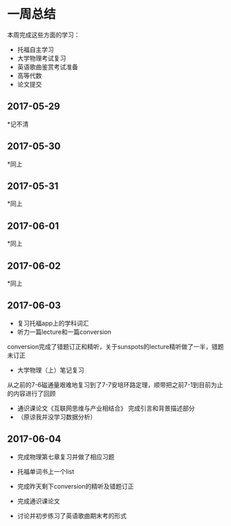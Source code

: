 # 一周总结
本周完成这些方面的学习：
* 托福自主学习
* 大学物理考试复习
* 英语歌曲鉴赏考试准备 
* 高等代数
* 论文提交
## 2017-05-29
*记不清
## 2017-05-30
*同上
## 2017-05-31
*同上
## 2017-06-01
*同上
## 2017-06-02
*同上
## 2017-06-03
* 复习托福app上的学科词汇
* 听力一篇lecture和一篇conversion

conversion完成了错题订正和精听，关于sunspots的lecture精听做了一半，错题未订正
* 大学物理（上）笔记复习

从之前的7-6磁通量艰难地复习到了7-7安培环路定理，顺带把之前7-1到目前为止的内容进行了回顾
* 通识课论文《互联网思维与产业相结合》
完成引言和背景描述部分
* （原谅我并没学习数据分析）
## 2017-06-04
* 完成物理第七章复习并做了相应习题
  
* 托福单词书上一个list

* 完成昨天剩下conversion的精听及错题订正

* 完成通识课论文

* 讨论并初步练习了英语歌曲期末考的形式
